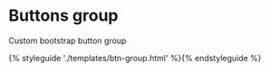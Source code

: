 # Buttons group

Custom bootstrap button group

{% styleguide './templates/btn-group.html' %}{% endstyleguide %}
